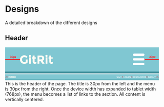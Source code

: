 # Designs
A detailed breakdown of the different designs

## Header
![Header](mockups/Header.png)
![Header](mockups/Header-Desktop.png)
This is the header of the page. The title is 30px from the left and the menu is 30px from the right. Once the device width has expanded to tablet width (768px), the menu becomes a list of links to the section. All content is vertically centered.